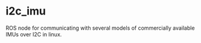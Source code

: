 i2c_imu
=======

ROS node for communicating with several models of commercially available IMUs over I2C in linux.
